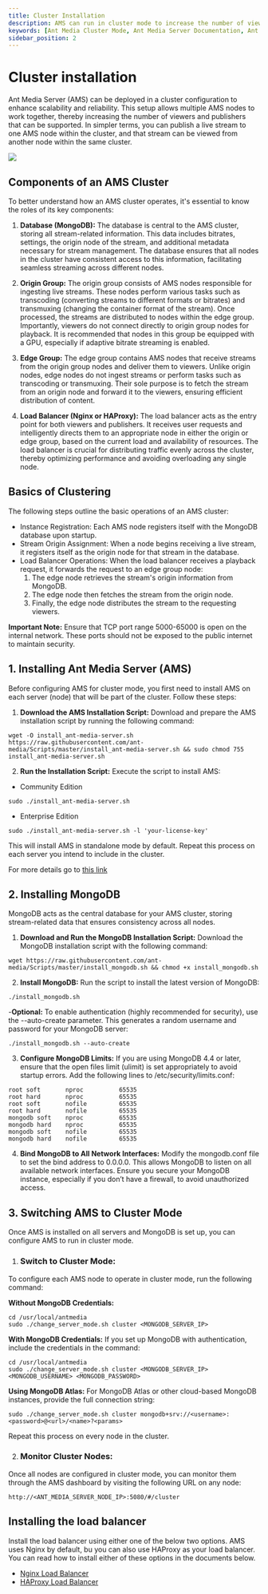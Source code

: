 ```yaml
---
title: Cluster Installation
description: AMS can run in cluster mode to increase the number of viewers and publishers. You can publish a live stream to one node of AMS in the cluster and you can watch the stream in another node in the cluster.
keywords: [Ant Media Cluster Mode, Ant Media Server Documentation, Ant Media Server Tutorials]
sidebar_position: 2
---
```


# Cluster installation

Ant Media Server (AMS) can be deployed in a cluster configuration to enhance scalability and reliability. This setup allows multiple AMS nodes to work together, thereby increasing the number of viewers and publishers that can be supported. In simpler terms, you can publish a live stream to one AMS node within the cluster, and that stream can be viewed from another node within the same cluster.

![](@site/static/img/origin_edge.png)

## Components of an AMS Cluster
To better understand how an AMS cluster operates, it's essential to know the roles of its key components:

1. **Database (MongoDB):**
The database is central to the AMS cluster, storing all stream-related information. This data includes bitrates, settings, the origin node of the stream, and additional metadata necessary for stream management. The database ensures that all nodes in the cluster have consistent access to this information, facilitating seamless streaming across different nodes.

2. **Origin Group:**
The origin group consists of AMS nodes responsible for ingesting live streams. These nodes perform various tasks such as transcoding (converting streams to different formats or bitrates) and transmuxing (changing the container format of the stream). Once processed, the streams are distributed to nodes within the edge group. Importantly, viewers do not connect directly to origin group nodes for playback. It is recommended that nodes in this group be equipped with a GPU, especially if adaptive bitrate streaming is enabled.

3. **Edge Group:**
The edge group contains AMS nodes that receive streams from the origin group nodes and deliver them to viewers. Unlike origin nodes, edge nodes do not ingest streams or perform tasks such as transcoding or transmuxing. Their sole purpose is to fetch the stream from an origin node and forward it to the viewers, ensuring efficient distribution of content.

4. **Load Balancer (Nginx or HAProxy):**
The load balancer acts as the entry point for both viewers and publishers. It receives user requests and intelligently directs them to an appropriate node in either the origin or edge group, based on the current load and availability of resources. The load balancer is crucial for distributing traffic evenly across the cluster, thereby optimizing performance and avoiding overloading any single node.

## Basics of Clustering
The following steps outline the basic operations of an AMS cluster:

- Instance Registration: Each AMS node registers itself with the MongoDB database upon startup.
- Stream Origin Assignment: When a node begins receiving a live stream, it registers itself as the origin node for that stream in the database.
- Load Balancer Operations: When the load balancer receives a playback request, it forwards the request to an edge group node:
    1. The edge node retrieves the stream's origin information from MongoDB.
    2. The edge node then fetches the stream from the origin node.
    3. Finally, the edge node distributes the stream to the requesting viewers.

**Important Note:** Ensure that TCP port range 5000-65000 is open on the internal network. These ports should not be exposed to the public internet to maintain security.


## 1. Installing Ant Media Server (AMS)
Before configuring AMS for cluster mode, you first need to install AMS on each server (node) that will be part of the cluster. Follow these steps:

1. **Download the AMS Installation Script:**
Download and prepare the AMS installation script by running the following command:

```shell
wget -O install_ant-media-server.sh https://raw.githubusercontent.com/ant-media/Scripts/master/install_ant-media-server.sh && sudo chmod 755 install_ant-media-server.sh
```

2. **Run the Installation Script:**
Execute the script to install AMS:

- Community Edition
```shell
sudo ./install_ant-media-server.sh
```

- Enterprise Edition
```shell
sudo ./install_ant-media-server.sh -l 'your-license-key'
```

This will install AMS in standalone mode by default. Repeat this process on each server you intend to include in the cluster.

For more details go to [this link](https://antmedia.io/docs/guides/installing-on-linux/installing-ams-on-linux/)


## 2. Installing MongoDB
MongoDB acts as the central database for your AMS cluster, storing stream-related data that ensures consistency across all nodes.

1. **Download and Run the MongoDB Installation Script:**
Download the MongoDB installation script with the following command:

```shell
wget https://raw.githubusercontent.com/ant-media/Scripts/master/install_mongodb.sh && chmod +x install_mongodb.sh
```

2. **Install MongoDB:**
Run the script to install the latest version of MongoDB:

```shell
./install_mongodb.sh
```
-**Optional:** To enable authentication (highly recommended for security), use the --auto-create parameter. This generates a random username and password for your MongoDB server:
```shell
./install_mongodb.sh --auto-create
```

3. **Configure MongoDB Limits:**
If you are using MongoDB 4.4 or later, ensure that the open files limit (ulimit) is set appropriately to avoid startup errors. Add the following lines to /etc/security/limits.conf:

```shell
root soft       nproc          65535  
root hard       nproc          65535   
root soft       nofile         65535   
root hard       nofile         65535
mongodb soft    nproc          65535
mongodb hard    nproc          65535
mongodb soft    nofile         65535
mongodb hard    nofile         65535
```

4. **Bind MongoDB to All Network Interfaces:**
Modify the mongodb.conf file to set the bind address to 0.0.0.0. This allows MongoDB to listen on all available network interfaces. Ensure you secure your MongoDB instance, especially if you don’t have a firewall, to avoid unauthorized access.


## 3. Switching AMS to Cluster Mode
Once AMS is installed on all servers and MongoDB is set up, you can configure AMS to run in cluster mode.

1. ### Switch to Cluster Mode:
To configure each AMS node to operate in cluster mode, run the following command:

**Without MongoDB Credentials:**
```shell
cd /usr/local/antmedia
sudo ./change_server_mode.sh cluster <MONGODB_SERVER_IP>
```

**With MongoDB Credentials:**
If you set up MongoDB with authentication, include the credentials in the command:
```shell
cd /usr/local/antmedia
sudo ./change_server_mode.sh cluster <MONGODB_SERVER_IP> <MONGODB_USERNAME> <MONGODB_PASSWORD>
```

**Using MongoDB Atlas:**
For MongoDB Atlas or other cloud-based MongoDB instances, provide the full connection string:
```shell
sudo ./change_server_mode.sh cluster mongodb+srv://<username>:<password>@<url>/<name>?<params>
```

Repeat this process on every node in the cluster.

2. ### Monitor Cluster Nodes:
Once all nodes are configured in cluster mode, you can monitor them through the AMS dashboard by visiting the following URL on any node:

```shell
http://<ANT_MEDIA_SERVER_NODE_IP>:5080/#/cluster
```

## Installing the load balancer
Install the load balancer using either one of the below two options. AMS uses Nginx by default, bu you can also use HAProxy as your load balancer. You can read how to install either of these options in the documents below.

- [Nginx Load Balancer](https://antmedia.io/docs/guides/clustering-and-scaling/load-balancing/nginx-load-balancer/)
- [HAProxy Load Balancer](https://antmedia.io/docs/guides/clustering-and-scaling/load-balancing/load-balancer-with-haproxy-ssl-termination/)
